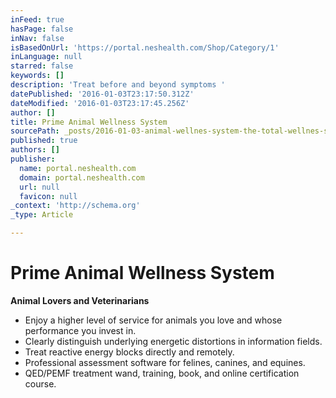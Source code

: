 ```yaml
---
inFeed: true
hasPage: false
inNav: false
isBasedOnUrl: 'https://portal.neshealth.com/Shop/Category/1'
inLanguage: null
starred: false
keywords: []
description: 'Treat before and beyond symptoms '
datePublished: '2016-01-03T23:17:50.312Z'
dateModified: '2016-01-03T23:17:45.256Z'
author: []
title: Prime Animal Wellness System
sourcePath: _posts/2016-01-03-animal-wellnes-system-the-total-wellnes-system-for-animals-a.md
published: true
authors: []
publisher:
  name: portal.neshealth.com
  domain: portal.neshealth.com
  url: null
  favicon: null
_context: 'http://schema.org'
_type: Article

---
```

# **Prime Animal Wellness System**

**Animal Lovers and Veterinarians**

* Enjoy a higher level of service for animals you love and whose performance you invest in. 
* Clearly distinguish underlying energetic distortions in information fields.
* Treat reactive energy blocks directly and remotely. 
* Professional assessment software for felines, canines, and equines. 
* QED/PEMF treatment wand, training, book, and online certification course.